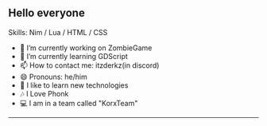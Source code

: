 ## Hello everyone

Skills: Nim / Lua / HTML / CSS

- 🔭 I’m currently working on ZombieGame 
- 🌱 I’m currently learning GDScript
- 📫 How to contact me: itzderkz(in discord)
- 😄 Pronouns: he/him
- 🙂 I like to learn new technologies
- 🎶 I Love Phonk
- 💻 I am in a team called "KorxTeam"


------


